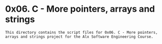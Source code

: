# 0x06. C - More pointers, arrays and strings
	This directory contains the script files for 0x06. C - More pointers, arrays and strings project for the Alx Software Engineering Course.
